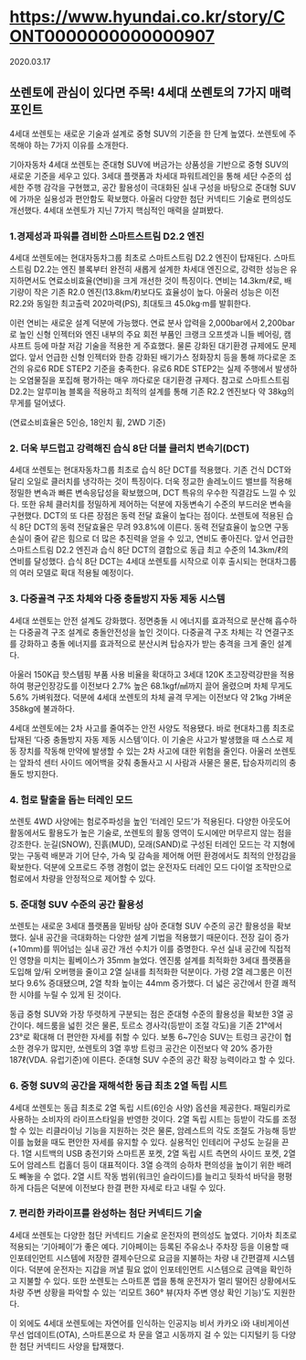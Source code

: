 # https://www.hyundai.co.kr/story/CONT0000000000000907

2020.03.17

## 쏘렌토에 관심이 있다면 주목! 4세대 쏘렌토의 7가지 매력 포인트

4세대 쏘렌토는 새로운 기술과 설계로 중형 SUV의 기준을 한 단계 높였다. 쏘렌토에 주목해야 하는 7가지 이유를 소개한다.

기아자동차 4세대 쏘렌토는 준대형 SUV에 버금가는 상품성을 기반으로 중형 SUV의 새로운 기준을 세우고 있다. 3세대 플랫폼과 차세대 파워트레인을 통해 세단 수준의 섬세한 주행 감각을 구현했고, 공간 활용성이 극대화된 실내 구성을 바탕으로 준대형 SUV에 가까운 실용성과 편안함도 확보했다. 아울러 다양한 첨단 커넥티드 기술로 편의성도 개선했다. 4세대 쏘렌토가 지닌 7가지 핵심적인 매력을 살펴봤다.

### 1.경제성과 파워를 겸비한 스마트스트림 D2.2 엔진

4세대 쏘렌토에는 현대자동차그룹 최초로 스마트스트림 D2.2 엔진이 탑재된다. 스마트스트림 D2.2는 엔진 블록부터 완전히 새롭게 설계한 차세대 엔진으로, 강력한 성능은 유지하면서도 연료소비효율(연비)을 크게 개선한 것이 특징이다. 연비는 14.3km/ℓ로, 배기량이 작은 기존 R2.0 엔진(13.8km/ℓ)보다도 효율성이 높다. 아울러 성능은 이전 R2.2와 동일한 최고출력 202마력(PS), 최대토크 45.0kg·m를 발휘한다.

이런 연비는 새로운 설계 덕분에 가능했다. 연료 분사 압력을 2,000bar에서 2,200bar로 높인 신형 인젝터와 엔진 내부의 주요 회전 부품인 크랭크 오프셋과 니들 베어링, 캠샤프트 등에 마찰 저감 기술을 적용한 게 주효했다. 물론 강화된 대기환경 규제에도 문제없다. 앞서 언급한 신형 인젝터와 한층 강화된 배기가스 정화장치 등을 통해 까다로운 조건의 유로6 RDE STEP2 기준을 충족한다. 유로6 RDE STEP2는 실제 주행에서 발생하는 오염물질을 포집해 평가하는 매우 까다로운 대기환경 규제다. 참고로 스마트스트림 D2.2는 알루미늄 블록을 적용하고 최적의 설계를 통해 기존 R2.2 엔진보다 약 38kg의 무게를 덜어냈다.

(연료소비효율은 5인승, 18인치 휠, 2WD 기준)

### 2. 더욱 부드럽고 강력해진 습식 8단 더블 클러치 변속기(DCT)

4세대 쏘렌토는 현대자동차그룹 최초로 습식 8단 DCT를 적용했다. 기존 건식 DCT와 달리 오일로 클러치를 냉각하는 것이 특징이다. 더욱 정교한 솔레노이드 밸브를 적용해 정밀한 변속과 빠른 변속응답성을 확보했으며, DCT 특유의 우수한 직결감도 느낄 수 있다. 또한 유체 클러치를 정밀하게 제어하는 덕분에 자동변속기 수준의 부드러운 변속을 구현했다. DCT의 또 다른 장점은 동력 전달 효율이 높다는 점이다. 쏘렌토에 적용된 습식 8단 DCT의 동력 전달효율은 무려 93.8%에 이른다. 동력 전달효율이 높으면 구동 손실이 줄어 같은 힘으로 더 많은 추진력을 얻을 수 있고, 연비도 좋아진다. 앞서 언급한 스마트스트림 D2.2 엔진과 습식 8단 DCT의 결합으로 동급 최고 수준의 14.3km/ℓ의 연비를 달성했다. 습식 8단 DCT는 4세대 쏘렌토를 시작으로 이후 출시되는 현대차그룹의 여러 모델로 확대 적용될 예정이다.

### 3. 다중골격 구조 차체와 다중 충돌방지 자동 제동 시스템

4세대 쏘렌토는 안전 설계도 강화했다. 정면충돌 시 에너지를 효과적으로 분산해 흡수하는 다중골격 구조 설계로 충돌안전성을 높인 것이다. 다중골격 구조 차체는 각 연결구조를 강화하고 충돌 에너지를 효과적으로 분산시켜 탑승자가 받는 충격을 크게 줄인 설계다.

아울러 150K급 핫스템핑 부품 사용 비율을 확대하고 3세대 120K 초고장력강판을 적용하여 평균인장강도를 이전보다 2.7% 높은 68.1kgf/㎟까지 끌어 올렸으며 차체 무게도 5.6% 가벼워졌다. 덕분에 4세대 쏘렌토의 차체 골격 무게는 이전보다 약 21kg 가벼운 358kg에 불과하다.

4세대 쏘렌토에는 2차 사고를 줄여주는 안전 사양도 적용됐다. 바로 현대차그룹 최초로 탑재된 ‘다중 충돌방지 자동 제동 시스템’이다. 이 기술은 사고가 발생했을 때 스스로 제동 장치를 작동해 만약에 발생할 수 있는 2차 사고에 대한 위험을 줄인다. 아울러 쏘렌토는 앞좌석 센터 사이드 에어백을 갖춰 충돌사고 시 사람과 사물은 물론, 탑승자끼리의 충돌도 방지한다.

### 4. 험로 탈출을 돕는 터레인 모드

쏘렌토 4WD 사양에는 험로주파성을 높인 ‘터레인 모드’가 적용된다. 다양한 아웃도어 활동에서도 활용도가 높은 기술로, 쏘렌토의 활동 영역이 도시에만 머무르지 않는 점을 강조한다. 눈길(SNOW), 진흙(MUD), 모래(SAND)로 구성된 터레인 모드는 각 지형에 맞는 구동력 배분과 기어 단수, 가속 및 감속을 제어해 어떤 환경에서도 최적의 안정감을 확보한다. 덕분에 오프로드 주행 경험이 없는 운전자도 터레인 모드 다이얼 조작만으로 험로에서 차량을 안정적으로 제어할 수 있다.

### 5. 준대형 SUV 수준의 공간 활용성

쏘렌토는 새로운 3세대 플랫폼을 밑바탕 삼아 준대형 SUV 수준의 공간 활용성을 확보했다. 실내 공간을 극대화하는 다양한 설계 기법을 적용했기 때문이다. 전장 길이 증가(+10mm)를 뛰어넘는 실내 공간 개선 수치가 이를 증명한다. 우선 실내 공간에 직접적인 영향을 미치는 휠베이스가 35mm 늘었다. 엔진룸 설계를 최적화한 3세대 플랫폼을 도입해 앞/뒤 오버행을 줄이고 2열 실내를 최적화한 덕분이다. 가령 2열 레그룸은 이전보다 9.6% 증대됐으며, 2열 착좌 높이는 44mm 증가했다. 더 넓은 공간에서 한결 쾌적한 시야를 누릴 수 있게 된 것이다.

동급 중형 SUV와 가장 뚜렷하게 구분되는 점은 준대형 수준의 활용성을 확보한 3열 공간이다. 헤드룸을 넓힌 것은 물론, 토르소 경사각(등받이 조절 각도)을 기존 21°에서 23°로 확대해 더 편안한 자세를 취할 수 있다. 보통 6~7인승 SUV는 트렁크 공간이 협소한 경우가 많지만, 쏘렌토의 3열 후방 트렁크 공간은 이전보다 약 20% 증가한 187ℓ(VDA. 유럽기준)에 이른다. 준대형 SUV 수준의 공간 확장 능력이라고 할 수 있다.

### 6. 중형 SUV의 공간을 재해석한 동급 최초 2열 독립 시트

4세대 쏘렌토는 동급 최초로 2열 독립 시트(6인승 사양) 옵션을 제공한다. 패밀리카로 사용하는 소비자의 라이프스타일을 반영한 것이다. 2열 독립 시트는 등받이 각도를 조정할 수 있는 리클라이닝 기능을 지원하는 것은 물론, 암레스트의 각도 조절도 가능해 등받이를 눕혔을 때도 편안한 자세를 유지할 수 있다. 실용적인 인테리어 구성도 눈길을 끈다. 1열 시트백의 USB 충전기와 스마트폰 포켓, 2열 독립 시트 측면의 사이드 포켓, 2열 도어 암레스트 컵홀더 등이 대표적이다. 3열 승객의 승하차 편의성을 높이기 위한 배려도 빼놓을 수 없다. 2열 시트 작동 범위(워크인 슬라이드)를 늘리고 뒷좌석 바닥을 평평하게 다듬은 덕분에 이전보다 한결 편한 자세로 타고 내릴 수 있다.

### 7. 편리한 카라이프를 완성하는 첨단 커넥티드 기술

4세대 쏘렌토는 다양한 첨단 커넥티드 기술로 운전자의 편의성도 높였다. 기아차 최초로 적용되는 ‘기아페이’가 좋은 예다. 기아페이는 등록된 주유소나 주차장 등을 이용할 때 인포테인먼트 시스템에 저장한 결제수단으로 요금을 지불하는 차량 내 간편결제 시스템이다. 덕분에 운전자는 지갑을 꺼낼 필요 없이 인포테인먼트 시스템으로 금액을 확인하고 지불할 수 있다. 또한 쏘렌토는 스마트폰 앱을 통해 운전자가 멀리 떨어진 상황에서도 차량 주변 상황을 파악할 수 있는 ‘리모트 360° 뷰(자차 주변 영상 확인 기능)’도 지원한다.

이 외에도 4세대 쏘렌토에는 자연어를 인식하는 인공지능 비서 카카오 i와 내비게이션 무선 업데이트(OTA), 스마트폰으로 차 문을 열고 시동까지 걸 수 있는 디지털키 등 다양한 첨단 커넥티드 사양을 탑재했다.